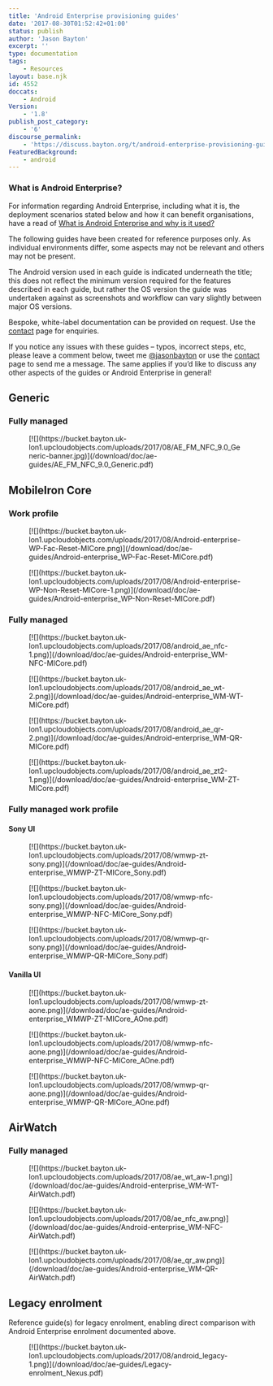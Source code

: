 ```yaml
---
title: 'Android Enterprise provisioning guides'
date: '2017-08-30T01:52:42+01:00'
status: publish
author: 'Jason Bayton'
excerpt: ''
type: documentation
tags: 
    - Resources
layout: base.njk
id: 4552
doccats:
    - Android
Version:
    - '1.8'
publish_post_category:
    - '6'
discourse_permalink:
    - 'https://discuss.bayton.org/t/android-enterprise-provisioning-guides/27'
FeaturedBackground:
    - android
---
```

<div class="callout callout-success">

### What is Android Enterprise?

For information regarding Android Enterprise, including what it is, the deployment scenarios stated below and how it can benefit organisations, have a read of [What is Android Enterprise and why is it used?](/android/what-is-android-enterprise-and-why-is-it-used/)

</div>

The following guides have been created for reference purposes only. As individual environments differ, some aspects may not be relevant and others may not be present.

The Android version used in each guide is indicated underneath the title; this does not reflect the minimum version required for the features described in each guide, but rather the OS version the guide was undertaken against as screenshots and workflow can vary slightly between major OS versions.

Bespoke, white-label documentation can be provided on request. Use the [contact](/contact/) page for enquiries.

If you notice any issues with these guides – typos, incorrect steps, etc, please leave a comment below, tweet me [@jasonbayton](https://twitter.com/jasonbayton) or use the [contact](/contact/) page to send me a message. The same applies if you’d like to discuss any other aspects of the guides or Android Enterprise in general!

Generic
-------

### Fully managed

<div class="wp-block-columns has-2-columns"><div class="wp-block-column"><figure class="wp-block-image">[![](https://bucket.bayton.uk-lon1.upcloudobjects.com/uploads/2017/08/AE_FM_NFC_9.0_Generic-banner.jpg)](/download/doc/ae-guides/AE_FM_NFC_9.0_Generic.pdf)</figure></div><div class="wp-block-column"></div></div>

MobileIron Core
---------------

### Work profile

<div class="wp-block-columns has-2-columns"><div class="wp-block-column"><figure class="wp-block-image">[![](https://bucket.bayton.uk-lon1.upcloudobjects.com/uploads/2017/08/Android-enterprise-WP-Fac-Reset-MICore.png)](/download/doc/ae-guides/Android-enterprise_WP-Fac-Reset-MICore.pdf)</figure></div><div class="wp-block-column"><figure class="wp-block-image">[![](https://bucket.bayton.uk-lon1.upcloudobjects.com/uploads/2017/08/Android-enterprise-WP-Non-Reset-MICore-1.png)](/download/doc/ae-guides/Android-enterprise_WP-Non-Reset-MICore.pdf)</figure></div></div>

### Fully managed

<div class="wp-block-columns has-2-columns"><div class="wp-block-column"><figure class="wp-block-image">[![](https://bucket.bayton.uk-lon1.upcloudobjects.com/uploads/2017/08/android_ae_nfc-1.png)](/download/doc/ae-guides/Android-enterprise_WM-NFC-MICore.pdf)</figure><figure class="wp-block-image">[![](https://bucket.bayton.uk-lon1.upcloudobjects.com/uploads/2017/08/android_ae_wt-2.png)](/download/doc/ae-guides/Android-enterprise_WM-WT-MICore.pdf)</figure></div><div class="wp-block-column"><figure class="wp-block-image">[![](https://bucket.bayton.uk-lon1.upcloudobjects.com/uploads/2017/08/android_ae_qr-2.png)](/download/doc/ae-guides/Android-enterprise_WM-QR-MICore.pdf)</figure><figure class="wp-block-image">[![](https://bucket.bayton.uk-lon1.upcloudobjects.com/uploads/2017/08/android_ae_zt2-1.png)](/download/doc/ae-guides/Android-enterprise_WM-ZT-MICore.pdf)</figure></div></div>

### Fully managed work profile

#### Sony UI

<div class="wp-block-columns has-2-columns"><div class="wp-block-column"><figure class="wp-block-image">[![](https://bucket.bayton.uk-lon1.upcloudobjects.com/uploads/2017/08/wmwp-zt-sony.png)](/download/doc/ae-guides/Android-enterprise_WMWP-ZT-MICore_Sony.pdf)</figure><figure class="wp-block-image">[![](https://bucket.bayton.uk-lon1.upcloudobjects.com/uploads/2017/08/wmwp-nfc-sony.png)](/download/doc/ae-guides/Android-enterprise_WMWP-NFC-MICore_Sony.pdf)</figure></div><div class="wp-block-column"><figure class="wp-block-image">[![](https://bucket.bayton.uk-lon1.upcloudobjects.com/uploads/2017/08/wmwp-qr-sony.png)](/download/doc/ae-guides/Android-enterprise_WMWP-QR-MICore_Sony.pdf)</figure></div></div>

#### Vanilla UI

<div class="wp-block-columns has-2-columns"><div class="wp-block-column"><figure class="wp-block-image">[![](https://bucket.bayton.uk-lon1.upcloudobjects.com/uploads/2017/08/wmwp-zt-aone.png)](/download/doc/ae-guides/Android-enterprise_WMWP-ZT-MICore_AOne.pdf)</figure><figure class="wp-block-image">[![](https://bucket.bayton.uk-lon1.upcloudobjects.com/uploads/2017/08/wmwp-nfc-aone.png)](/download/doc/ae-guides/Android-enterprise_WMWP-NFC-MICore_AOne.pdf)</figure></div><div class="wp-block-column"><figure class="wp-block-image">[![](https://bucket.bayton.uk-lon1.upcloudobjects.com/uploads/2017/08/wmwp-qr-aone.png)](/download/doc/ae-guides/Android-enterprise_WMWP-QR-MICore_AOne.pdf)</figure></div></div>

AirWatch
--------

### Fully managed

<div class="wp-block-columns has-2-columns"><div class="wp-block-column"><figure class="wp-block-image">[![](https://bucket.bayton.uk-lon1.upcloudobjects.com/uploads/2017/08/ae_wt_aw-1.png)](/download/doc/ae-guides/Android-enterprise_WM-WT-AirWatch.pdf)</figure><figure class="wp-block-image">[![](https://bucket.bayton.uk-lon1.upcloudobjects.com/uploads/2017/08/ae_nfc_aw.png)](/download/doc/ae-guides/Android-enterprise_WM-NFC-AirWatch.pdf)</figure></div><div class="wp-block-column"><figure class="wp-block-image">[![](https://bucket.bayton.uk-lon1.upcloudobjects.com/uploads/2017/08/ae_qr_aw.png)](/download/doc/ae-guides/Android-enterprise_WM-QR-AirWatch.pdf)</figure></div></div>

Legacy enrolment
----------------

Reference guide(s) for legacy enrolment, enabling direct comparison with Android Enterprise enrolment documented above.

<div class="wp-block-columns has-2-columns"><div class="wp-block-column"><figure class="wp-block-image">[![](https://bucket.bayton.uk-lon1.upcloudobjects.com/uploads/2017/08/android_legacy-1.png)](/download/doc/ae-guides/Legacy-enrolment_Nexus.pdf)</figure></div><div class="wp-block-column"></div></div>